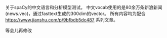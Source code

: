 关于spaCy的中文语言和分析模型测试。
中文vocab使用的是80余万条新浪新闻(news.vec)，通过fasttext生成的300dim的vector。
所有内容均为配合 https://www.jianshu.com/p/9bfbdb5dc487 系列文章。

等会儿再修改
